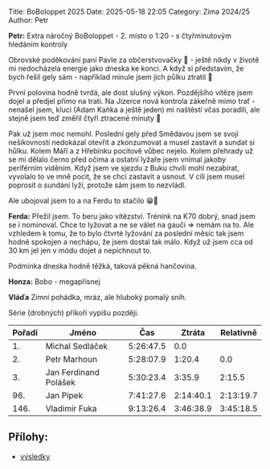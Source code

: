 Title: BoBoloppet 2025
Date: 2025-05-18 22:05
Category: Zima 2024/25
Author: Petr

**Petr:** Extra náročný BoBoloppet - 2. místo o 1:20 - s čtyřminutovým hledáním kontroly

Obrovské poděkování paní Pavle za občerstvovačky 🙏 - ještě nikdy v životě mi nedocházela energie jako dneska ke konci. A když si představím, že bych řešil gely sám - například minule jsem jich půlku ztratil 🙈

První polovina hodně tvrdá, ale dost slušný výkon. Pozdějšího vítěze jsem dojel a předjel přímo na trati. Na Jizerce nová kontrola zákeřně mimo trať - nenašel jsem, kluci (Adam Kaňka a ještě jeden) mi naštěstí včas poradili, ale stejně jsem teď změřil čtyři ztracené minuty 🙈

Pak už jsem moc nemohl. Poslední gely před Smědavou jsem se svojí nešikovností nedokázal otevřít a zkonzumovat a musel zastavit a sundat si hůlku. Kolem Máří a z Hřebínku pocitově vůbec nejelo. Kolem přehrady už se mi dělalo černo před očima a ostatní lyžaře jsem vnímal jakoby periférním viděním. Když jsem ve sjezdu z Buku chvíli mohl nezabírat, vyvolalo to ve mně pocit, že se chci zastavit a usnout. V cíli jsem musel poprosit o sundání lyží, protože sám jsem to nezvládl.

Ale ubojoval jsem to a na Ferdu to stačilo 😁💪

**Ferda:**  Přežil jsem. To beru jako vítězství. Trénink na K70 dobrý, snad jsem se i nominoval. Chce to lyžovat a ne se válet na gauči => nemám na to. Ale vzhledem k tomu, že to bylo čtvrté lyžování za poslední měsíc tak jsem hodně spokojen a nechápu, že jsem dostal tak málo. Když už jsem cca od 30 km jel jen v módu dojet a nepíchnout to.

Podmínka dneska hodně těžká, taková pěkná hančovina.

**Honza:** Bobo - megapřísnej

**Vláďa** Zimní pohádka, mráz, ale hluboký pomalý sníh.

Série (drobných) příkoří vypíšu později.

| Pořadí | Jméno                 | Čas       | Ztráta    | Relativně |
|--------|-----------------------|-----------|-----------|-----------|
| 1.     | Michal Sedláček       | 5:26:47.5 | 0.0       |           |
| 2.     | Petr Marhoun          | 5:28:07.9 | 1:20.4    | 0.0       |
| 3.     | Jan Ferdinand Polášek | 5:30:23.4 | 3:35.9    | 2:15.5    |
| 96.    | Jan Pipek             | 7:41:27.6 | 2:14:40.1 | 2:13:19.7 |
| 146.   | Vladimír Fuka         | 9:13:26.4 | 3:46:38.9 | 3:45:18.5 |

Přílohy:
--------

- [výsledky]({static}/static/zima-2024-25/BoBoloppet-2025.xls)
